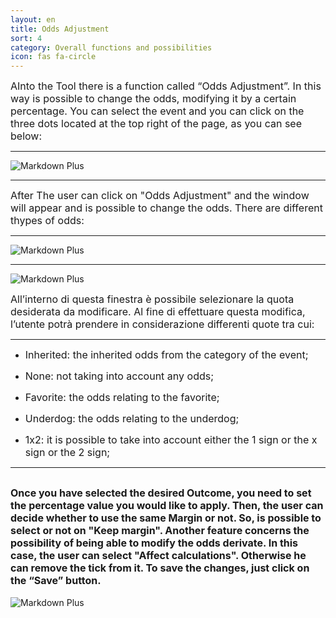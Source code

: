 ```yaml
---
layout: en
title: Odds Adjustment
sort: 4
category: Overall functions and possibilities
icon: fas fa-circle
---
```



<font size="3">AInto the Tool there is a function called “Odds Adjustment”. In this way is possible to change the odds, modifying it by a certain percentage. You can select the event and you can click on the three dots located at the top right of the page, as you can see below:</font>

---

![Markdown Plus]({{site.baseurl}}/public/images/gestione-quote/Oam-tool-acfiorentina-odds-ajdustment.png)

---
 <font size="3">After The user can click on "Odds Adjustment" and the window will appear and is possible to change the odds. There are different thypes of odds:</font> 

---
![Markdown Plus]({{site.baseurl}}/public/images/gestione-quote/Oam-tool-quote-manuali.png)


---

![Markdown Plus]({{site.baseurl}}/public/images/gestione-quote/Oam-tool-acfiorentina-odds-adjustment-2.png)



<font size="3">All’interno di questa finestra è possibile selezionare la quota desiderata da modificare. Al fine di effettuare questa modifica, l’utente potrà prendere in considerazione differenti quote tra cui:</font>

--- 
- <font size="3">Inherited: the inherited odds from the category of the event;</font>

- <font size="3">None: not taking into account any odds;</font>

- <font size="3">Favorite: the odds relating to the favorite;</font>

- <font size="3">Underdog: the odds relating to the underdog;</font>

- <font size="3">1x2: it is possible to take into account either the 1 sign or the x sign or the 2 sign;</font>

---

<font size="3">Once you have selected the desired Outcome, you need to set the percentage value you would like to apply. Then, the user can decide whether to use the same Margin or not.  So, is possible to select or not on "Keep margin". Another feature concerns the possibility of being able to modify the odds derivate. In this case, the user can select "Affect calculations". Otherwise he can remove the tick from it. To save the changes, just click on the “Save” button.</font>
---

![Markdown Plus]({{site.baseurl}}/public/images/gestione-quote/all-data-saved.png)